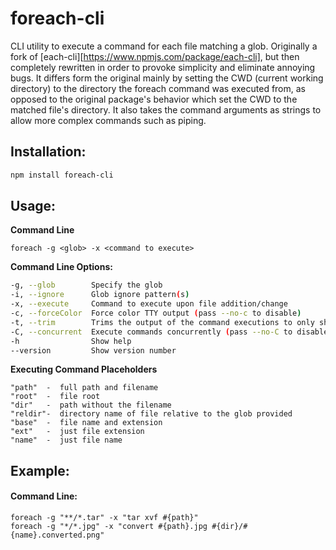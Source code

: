 # foreach-cli
CLI utility to execute a command for each file matching a glob. Originally a fork of [each-cli][https://www.npmjs.com/package/each-cli], but then completely rewritten in order to provoke simplicity and eliminate annoying bugs. It differs form the original mainly by setting the CWD (current working directory) to the directory the foreach command was executed from, as opposed to the original package's behavior which set the CWD to the matched file's directory. It also takes the command arguments as strings to allow more complex commands such as piping.


Installation:
------
```bash
npm install foreach-cli
```


Usage:
------
**Command Line**
```
foreach -g <glob> -x <command to execute>
```

**Command Line Options:**

```bash
-g, --glob        Specify the glob
-i, --ignore      Glob ignore pattern(s)
-x, --execute     Command to execute upon file addition/change
-c, --forceColor  Force color TTY output (pass --no-c to disable)
-t, --trim        Trims the output of the command executions to only show the first X characters of the output
-C, --concurrent  Execute commands concurrently (pass --no-C to disable)
-h                Show help
--version         Show version number                                    
```

**Executing Command Placeholders**
```
"path"  -  full path and filename
"root"  -  file root
"dir"   -  path without the filename
"reldir"-  directory name of file relative to the glob provided
"base"  -  file name and extension
"ext"   -  just file extension
"name"  -  just file name
```






Example:
------
#### Command Line:
```
foreach -g "**/*.tar" -x "tar xvf #{path}"
foreach -g "*/*.jpg" -x "convert #{path}.jpg #{dir}/#{name}.converted.png"
```

